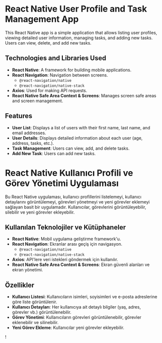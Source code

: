 # React Native User Profile and Task Management App

This React Native app is a simple application that allows listing user profiles, viewing detailed user information, managing tasks, and adding new tasks. Users can view, delete, and add new tasks.

## Technologies and Libraries Used

- **React Native**: A framework for building mobile applications.
- **React Navigation**: Navigation between screens.
  - `@react-navigation/native`
  - `@react-navigation/native-stack`
- **Axios**: Used for making API requests.
- **React Native Safe Area Context & Screens**: Manages screen safe areas and screen management.

## Features

- **User List**: Displays a list of users with their first name, last name, and email addresses.
- **User Details**: Displays detailed information about each user (age, address, tasks, etc.).
- **Task Management**: Users can view, add, and delete tasks.
- **Add New Task**: Users can add new tasks.

# React Native Kullanıcı Profili ve Görev Yönetimi Uygulaması

Bu React Native uygulaması, kullanıcı profillerini listelemeyi, kullanıcı detaylarını görüntülemeyi, görevleri yönetmeyi ve yeni görevler eklemeyi sağlayan basit bir uygulamadır. Kullanıcılar, görevlerini görüntüleyebilir, silebilir ve yeni görevler ekleyebilir.

## Kullanılan Teknolojiler ve Kütüphaneler

- **React Native**: Mobil uygulama geliştirme framework'u.
- **React Navigation**: Ekranlar arası geçiş için navigasyon.
  - `@react-navigation/native`
  - `@react-navigation/native-stack`
- **Axios**: API'lere veri istekleri göndermek için kullanılır.
- **React Native Safe Area Context & Screens**: Ekran güvenli alanları ve ekran yönetimi.

## Özellikler

- **Kullanıcı Listesi**: Kullanıcıların isimleri, soyisimleri ve e-posta adreslerine göre liste görüntülenir.
- **Kullanıcı Detayları**: Her kullanıcıya ait detaylı bilgiler (yaş, adres, görevler vb.) görüntülenebilir.
- **Görev Yönetimi**: Kullanıcıların görevleri görüntülenebilir, görevler eklenebilir ve silinebilir.
- **Yeni Görev Ekleme**: Kullanıcılar yeni görevler ekleyebilir.

! [](https://github.com/Rasime-Dumlupunar/user-profile-react-native/blob/main/user-task.gif)

